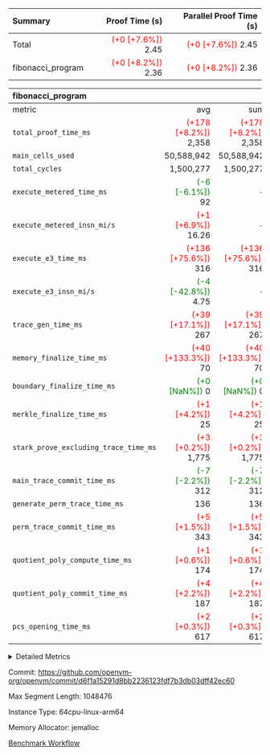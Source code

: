 | Summary | Proof Time (s) | Parallel Proof Time (s) |
|:---|---:|---:|
| Total | <span style='color: red'>(+0 [+7.6%])</span> 2.45 | <span style='color: red'>(+0 [+7.6%])</span> 2.45 |
| fibonacci_program | <span style='color: red'>(+0 [+8.2%])</span> 2.36 | <span style='color: red'>(+0 [+8.2%])</span> 2.36 |


| fibonacci_program |||||
|:---|---:|---:|---:|---:|
|metric|avg|sum|max|min|
| `total_proof_time_ms ` | <span style='color: red'>(+178 [+8.2%])</span> 2,358 | <span style='color: red'>(+178 [+8.2%])</span> 2,358 | <span style='color: red'>(+178 [+8.2%])</span> 2,358 | <span style='color: red'>(+178 [+8.2%])</span> 2,358 |
| `main_cells_used     ` |  50,588,942 |  50,588,942 |  50,588,942 |  50,588,942 |
| `total_cycles        ` |  1,500,277 |  1,500,277 |  1,500,277 |  1,500,277 |
| `execute_metered_time_ms` | <span style='color: green'>(-6 [-6.1%])</span> 92 | -          | -          | -          |
| `execute_metered_insn_mi/s` | <span style='color: red'>(+1 [+6.9%])</span> 16.26 | -          | -          | -          |
| `execute_e3_time_ms  ` | <span style='color: red'>(+136 [+75.6%])</span> 316 | <span style='color: red'>(+136 [+75.6%])</span> 316 | <span style='color: red'>(+136 [+75.6%])</span> 316 | <span style='color: red'>(+136 [+75.6%])</span> 316 |
| `execute_e3_insn_mi/s` | <span style='color: green'>(-4 [-42.8%])</span> 4.75 | -          | <span style='color: green'>(-4 [-42.8%])</span> 4.75 | <span style='color: green'>(-4 [-42.8%])</span> 4.75 |
| `trace_gen_time_ms   ` | <span style='color: red'>(+39 [+17.1%])</span> 267 | <span style='color: red'>(+39 [+17.1%])</span> 267 | <span style='color: red'>(+39 [+17.1%])</span> 267 | <span style='color: red'>(+39 [+17.1%])</span> 267 |
| `memory_finalize_time_ms` | <span style='color: red'>(+40 [+133.3%])</span> 70 | <span style='color: red'>(+40 [+133.3%])</span> 70 | <span style='color: red'>(+40 [+133.3%])</span> 70 | <span style='color: red'>(+40 [+133.3%])</span> 70 |
| `boundary_finalize_time_ms` | <span style='color: green'>(+0 [NaN%])</span> 0 | <span style='color: green'>(+0 [NaN%])</span> 0 | <span style='color: green'>(+0 [NaN%])</span> 0 | <span style='color: green'>(+0 [NaN%])</span> 0 |
| `merkle_finalize_time_ms` | <span style='color: red'>(+1 [+4.2%])</span> 25 | <span style='color: red'>(+1 [+4.2%])</span> 25 | <span style='color: red'>(+1 [+4.2%])</span> 25 | <span style='color: red'>(+1 [+4.2%])</span> 25 |
| `stark_prove_excluding_trace_time_ms` | <span style='color: red'>(+3 [+0.2%])</span> 1,775 | <span style='color: red'>(+3 [+0.2%])</span> 1,775 | <span style='color: red'>(+3 [+0.2%])</span> 1,775 | <span style='color: red'>(+3 [+0.2%])</span> 1,775 |
| `main_trace_commit_time_ms` | <span style='color: green'>(-7 [-2.2%])</span> 312 | <span style='color: green'>(-7 [-2.2%])</span> 312 | <span style='color: green'>(-7 [-2.2%])</span> 312 | <span style='color: green'>(-7 [-2.2%])</span> 312 |
| `generate_perm_trace_time_ms` |  136 |  136 |  136 |  136 |
| `perm_trace_commit_time_ms` | <span style='color: red'>(+5 [+1.5%])</span> 343 | <span style='color: red'>(+5 [+1.5%])</span> 343 | <span style='color: red'>(+5 [+1.5%])</span> 343 | <span style='color: red'>(+5 [+1.5%])</span> 343 |
| `quotient_poly_compute_time_ms` | <span style='color: red'>(+1 [+0.6%])</span> 174 | <span style='color: red'>(+1 [+0.6%])</span> 174 | <span style='color: red'>(+1 [+0.6%])</span> 174 | <span style='color: red'>(+1 [+0.6%])</span> 174 |
| `quotient_poly_commit_time_ms` | <span style='color: red'>(+4 [+2.2%])</span> 187 | <span style='color: red'>(+4 [+2.2%])</span> 187 | <span style='color: red'>(+4 [+2.2%])</span> 187 | <span style='color: red'>(+4 [+2.2%])</span> 187 |
| `pcs_opening_time_ms ` | <span style='color: red'>(+2 [+0.3%])</span> 617 | <span style='color: red'>(+2 [+0.3%])</span> 617 | <span style='color: red'>(+2 [+0.3%])</span> 617 | <span style='color: red'>(+2 [+0.3%])</span> 617 |



<details>
<summary>Detailed Metrics</summary>

| group | num_segments | keygen_time_ms | insns | fri.log_blowup | execute_metered_time_ms | execute_metered_insn_mi/s | commit_exe_time_ms |
| --- | --- | --- | --- | --- | --- | --- | --- |
| fibonacci_program | 1 | 290 | 1,500,278 | 1 | 92 | 16.26 | 5 | 

| group | air_name | quotient_deg | interactions | constraints |
| --- | --- | --- | --- | --- |
| fibonacci_program | AccessAdapterAir<16> | 2 | 5 | 12 | 
| fibonacci_program | AccessAdapterAir<2> | 2 | 5 | 12 | 
| fibonacci_program | AccessAdapterAir<32> | 2 | 5 | 12 | 
| fibonacci_program | AccessAdapterAir<4> | 2 | 5 | 12 | 
| fibonacci_program | AccessAdapterAir<8> | 2 | 5 | 12 | 
| fibonacci_program | BitwiseOperationLookupAir<8> | 2 | 2 | 4 | 
| fibonacci_program | MemoryMerkleAir<8> | 2 | 4 | 39 | 
| fibonacci_program | PersistentBoundaryAir<8> | 2 | 3 | 7 | 
| fibonacci_program | PhantomAir | 2 | 3 | 5 | 
| fibonacci_program | Poseidon2PeripheryAir<BabyBearParameters>, 1> | 2 | 1 | 286 | 
| fibonacci_program | ProgramAir | 1 | 1 | 4 | 
| fibonacci_program | RangeTupleCheckerAir<2> | 1 | 1 | 4 | 
| fibonacci_program | Rv32HintStoreAir | 2 | 18 | 28 | 
| fibonacci_program | VariableRangeCheckerAir | 1 | 1 | 4 | 
| fibonacci_program | VmAirWrapper<Rv32BaseAluAdapterAir, BaseAluCoreAir<4, 8> | 2 | 20 | 37 | 
| fibonacci_program | VmAirWrapper<Rv32BaseAluAdapterAir, LessThanCoreAir<4, 8> | 2 | 18 | 40 | 
| fibonacci_program | VmAirWrapper<Rv32BaseAluAdapterAir, ShiftCoreAir<4, 8> | 2 | 24 | 91 | 
| fibonacci_program | VmAirWrapper<Rv32BranchAdapterAir, BranchEqualCoreAir<4> | 2 | 11 | 20 | 
| fibonacci_program | VmAirWrapper<Rv32BranchAdapterAir, BranchLessThanCoreAir<4, 8> | 2 | 13 | 35 | 
| fibonacci_program | VmAirWrapper<Rv32CondRdWriteAdapterAir, Rv32JalLuiCoreAir> | 2 | 10 | 18 | 
| fibonacci_program | VmAirWrapper<Rv32JalrAdapterAir, Rv32JalrCoreAir> | 2 | 16 | 20 | 
| fibonacci_program | VmAirWrapper<Rv32LoadStoreAdapterAir, LoadSignExtendCoreAir<4, 8> | 2 | 18 | 33 | 
| fibonacci_program | VmAirWrapper<Rv32LoadStoreAdapterAir, LoadStoreCoreAir<4> | 2 | 17 | 40 | 
| fibonacci_program | VmAirWrapper<Rv32MultAdapterAir, DivRemCoreAir<4, 8> | 2 | 25 | 84 | 
| fibonacci_program | VmAirWrapper<Rv32MultAdapterAir, MulHCoreAir<4, 8> | 2 | 24 | 31 | 
| fibonacci_program | VmAirWrapper<Rv32MultAdapterAir, MultiplicationCoreAir<4, 8> | 2 | 19 | 19 | 
| fibonacci_program | VmAirWrapper<Rv32RdWriteAdapterAir, Rv32AuipcCoreAir> | 2 | 12 | 14 | 
| fibonacci_program | VmConnectorAir | 2 | 5 | 11 | 

| group | air_name | segment | rows | prep_cols | perm_cols | main_cols | cells |
| --- | --- | --- | --- | --- | --- | --- | --- |
| fibonacci_program | AccessAdapterAir<8> | 0 | 128 |  | 16 | 17 | 4,224 | 
| fibonacci_program | BitwiseOperationLookupAir<8> | 0 | 65,536 | 3 | 8 | 2 | 655,360 | 
| fibonacci_program | MemoryMerkleAir<8> | 0 | 512 |  | 16 | 32 | 24,576 | 
| fibonacci_program | PersistentBoundaryAir<8> | 0 | 128 |  | 12 | 20 | 4,096 | 
| fibonacci_program | PhantomAir | 0 | 1 |  | 12 | 6 | 18 | 
| fibonacci_program | Poseidon2PeripheryAir<BabyBearParameters>, 1> | 0 | 256 |  | 8 | 300 | 78,848 | 
| fibonacci_program | ProgramAir | 0 | 8,192 |  | 8 | 10 | 147,456 | 
| fibonacci_program | RangeTupleCheckerAir<2> | 0 | 524,288 | 2 | 8 | 1 | 4,718,592 | 
| fibonacci_program | Rv32HintStoreAir | 0 | 4 |  | 44 | 32 | 304 | 
| fibonacci_program | VariableRangeCheckerAir | 0 | 262,144 | 2 | 8 | 1 | 2,359,296 | 
| fibonacci_program | VmAirWrapper<Rv32BaseAluAdapterAir, BaseAluCoreAir<4, 8> | 0 | 1,048,576 |  | 52 | 36 | 92,274,688 | 
| fibonacci_program | VmAirWrapper<Rv32BaseAluAdapterAir, LessThanCoreAir<4, 8> | 0 | 524,288 |  | 40 | 37 | 40,370,176 | 
| fibonacci_program | VmAirWrapper<Rv32BranchAdapterAir, BranchEqualCoreAir<4> | 0 | 262,144 |  | 28 | 26 | 14,155,776 | 
| fibonacci_program | VmAirWrapper<Rv32BranchAdapterAir, BranchLessThanCoreAir<4, 8> | 0 | 8 |  | 32 | 32 | 512 | 
| fibonacci_program | VmAirWrapper<Rv32CondRdWriteAdapterAir, Rv32JalLuiCoreAir> | 0 | 131,072 |  | 28 | 18 | 6,029,312 | 
| fibonacci_program | VmAirWrapper<Rv32JalrAdapterAir, Rv32JalrCoreAir> | 0 | 32 |  | 36 | 28 | 2,048 | 
| fibonacci_program | VmAirWrapper<Rv32LoadStoreAdapterAir, LoadStoreCoreAir<4> | 0 | 128 |  | 52 | 41 | 11,904 | 
| fibonacci_program | VmAirWrapper<Rv32RdWriteAdapterAir, Rv32AuipcCoreAir> | 0 | 16 |  | 28 | 20 | 768 | 
| fibonacci_program | VmConnectorAir | 0 | 2 | 1 | 16 | 5 | 42 | 

| group | segment | trace_gen_time_ms | total_proof_time_ms | total_cycles | total_cells | stark_prove_excluding_trace_time_ms | quotient_poly_compute_time_ms | quotient_poly_commit_time_ms | perm_trace_commit_time_ms | pcs_opening_time_ms | merkle_finalize_time_ms | memory_finalize_time_ms | main_trace_commit_time_ms | main_cells_used | insns | generate_perm_trace_time_ms | execute_e3_time_ms | execute_e3_insn_mi/s | boundary_finalize_time_ms |
| --- | --- | --- | --- | --- | --- | --- | --- | --- | --- | --- | --- | --- | --- | --- | --- | --- | --- | --- | --- |
| fibonacci_program | 0 | 267 | 2,358 | 1,500,277 | 160,837,996 | 1,775 | 174 | 187 | 343 | 617 | 25 | 70 | 312 | 50,588,942 | 1,500,278 | 136 | 316 | 4.75 | 0 | 

| group | segment | trace_height_constraint | weighted_sum | threshold |
| --- | --- | --- | --- | --- |
| fibonacci_program | 0 | 0 | 3,932,542 | 2,013,265,921 | 
| fibonacci_program | 0 | 1 | 10,749,400 | 2,013,265,921 | 
| fibonacci_program | 0 | 2 | 1,966,271 | 2,013,265,921 | 
| fibonacci_program | 0 | 3 | 10,749,532 | 2,013,265,921 | 
| fibonacci_program | 0 | 4 | 1,664 | 2,013,265,921 | 
| fibonacci_program | 0 | 5 | 640 | 2,013,265,921 | 
| fibonacci_program | 0 | 6 | 7,209,100 | 2,013,265,921 | 
| fibonacci_program | 0 | 7 |  | 2,013,265,921 | 
| fibonacci_program | 0 | 8 | 35,535,101 | 2,013,265,921 | 

</details>


Commit: https://github.com/openvm-org/openvm/commit/d6f1a15291d8bb2236123fdf7b3db03dff42ec60

Max Segment Length: 1048476

Instance Type: 64cpu-linux-arm64

Memory Allocator: jemalloc

[Benchmark Workflow](https://github.com/openvm-org/openvm/actions/runs/15862702799)
